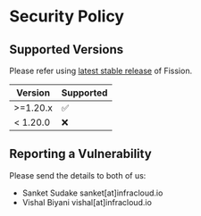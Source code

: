 # Security Policy

## Supported Versions

Please refer using [latest stable release](https://github.com/fission/fission/releases/latest) of Fission. 

| Version | Supported          |
| ------- | ------------------ |
| >=1.20.x   | :white_check_mark: |
| < 1.20.0   | :x:                |

## Reporting a Vulnerability

Please send the details to both of us:

- Sanket Sudake sanket[at]infracloud.io
- Vishal Biyani vishal[at]infracloud.io
